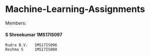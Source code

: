 # Machine-Learning-Assignments
 Members:
   #### S Shreekumar 1MS17IS097
    Rudra B.V.   1MS17IS096
    Reshma S     1MS17IS088
